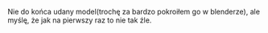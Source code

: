 Nie do końca udany model(trochę za bardzo pokroiłem go w blenderze), ale myślę, że jak na pierwszy raz to nie tak źle.